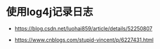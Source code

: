 # 使用log4j记录日志

- https://blog.csdn.net/luohai859/article/details/52250807

- https://www.cnblogs.com/stupid-vincent/p/6227431.html
